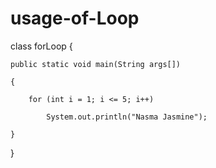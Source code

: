 # usage-of-Loop

class forLoop { 

    public static void main(String args[]) 

    { 

        for (int i = 1; i <= 5; i++) 

            System.out.println("Nasma Jasmine"); 

    } 
} 

